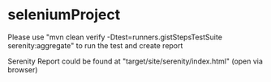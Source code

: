 # seleniumProject

Please use 
"mvn clean verify -Dtest=runners.gistStepsTestSuite serenity:aggregate" 
to run the test and create report

Serenity Report could be found at 
"target/site/serenity/index.html" (open via browser)
